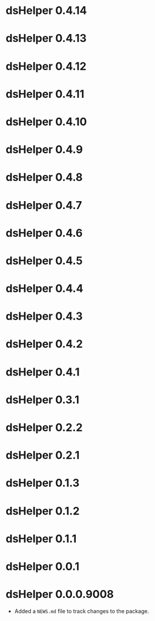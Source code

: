 # dsHelper 0.4.14

# dsHelper 0.4.13

# dsHelper 0.4.12

# dsHelper 0.4.11

# dsHelper 0.4.10

# dsHelper 0.4.9

# dsHelper 0.4.8

# dsHelper 0.4.7

# dsHelper 0.4.6

# dsHelper 0.4.5

# dsHelper 0.4.4

# dsHelper 0.4.3

# dsHelper 0.4.2

# dsHelper 0.4.1

# dsHelper 0.3.1

# dsHelper 0.2.2

# dsHelper 0.2.1

# dsHelper 0.1.3

# dsHelper 0.1.2

# dsHelper 0.1.1

# dsHelper 0.0.1

# dsHelper 0.0.0.9008

* Added a `NEWS.md` file to track changes to the package.
